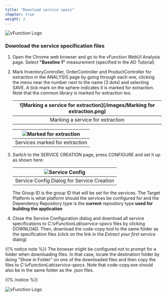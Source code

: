 ```yaml
---
title: "Download service specs"
chapter: true
weight: 2
---
```


![vFunction Logo](/images/vFunction.png)

### Download the service specification files

1. Open the Chrome web browser and go to the vFunction WebUI Analysis page. Select **"Baseline 1"** measurement (specified in the AO Tutorial)

2. Mark InventoryController, OrderController and ProductController for extraction in the ANALYSIS page by going through each one, clicking the menu near the number next to the name (3 dots) and selecting SAVE. A tick-mark on the sphere indicates it is marked for extraction. Note that the common library is marked for extraction too.

    | ![Marking a service for extraction](/images/Marking for extraction.png) |
    | :--: |
    | Marking a service for extraction |


    | ![Marked for extraction](/images/Marked4Extraction.png) |
    | :--: |
    | Services marked for extraction |


3. Switch to the SERVICE CREATION page, press CONFIGURE and set it up as shown here:

    | ![Service Config](/images/Service-Config1.png) |
    | :--: |
    | Service Config Dialog for Service Creation |

    The Group ID is the group ID that will be set for the services. The Target Platform is what platform should the services be configured for and the Dependency Repository type is the **current** repository type **used for building the application**


4. Close the Service Configuration dialog and download all service specifications to *C:\vFunctionLab\service-specs* files by clicking DOWNLOAD. Then, download the code-copy tool to the same folder as the specification files (click on the link in the *Extract your first service* dialog)

{{% notice note %}}
The browser might be configured not to prompt for a folder when downloading files. In that case, locate the destination folder by doing "Show in Folder" on one of the downloaded files and then copy the files to *C:\vFunctionLab\service-specs*. Note that code-copy.exe should also be in the same folder as the .json files.
</p>
{{% /notice %}}

![vFunction Logo](/images/vFunction.png)
